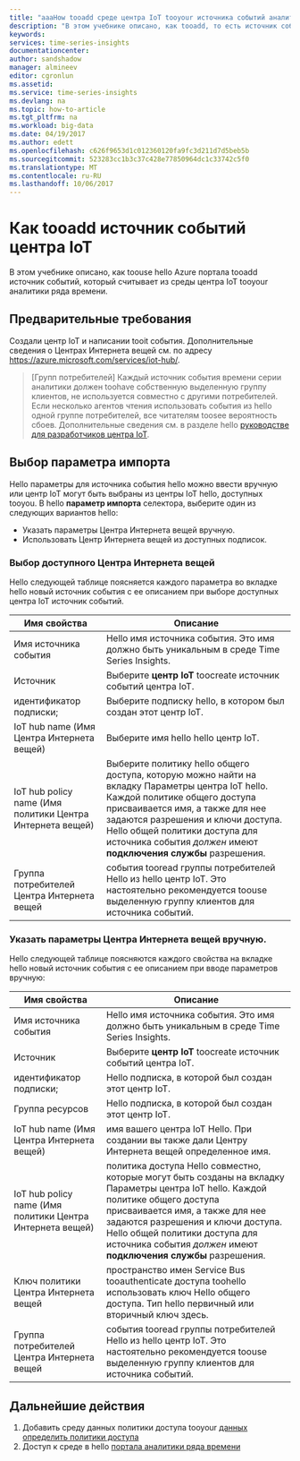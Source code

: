 ```yaml
---
title: "aaaHow tooadd среде центра IoT tooyour источника событий аналитики ряда времени Azure | Документы Microsoft"
description: "В этом учебнике описано, как tooadd, то есть источник события подключаться tooan среды аналитики ряда времени tooyour центра IoT"
keywords: 
services: time-series-insights
documentationcenter: 
author: sandshadow
manager: almineev
editor: cgronlun
ms.assetid: 
ms.service: time-series-insights
ms.devlang: na
ms.topic: how-to-article
ms.tgt_pltfrm: na
ms.workload: big-data
ms.date: 04/19/2017
ms.author: edett
ms.openlocfilehash: c626f9653d1c012360120fa9fc3d211d7d5beb5b
ms.sourcegitcommit: 523283cc1b3c37c428e77850964dc1c33742c5f0
ms.translationtype: MT
ms.contentlocale: ru-RU
ms.lasthandoff: 10/06/2017
---
```

# <a name="how-tooadd-an-iot-hub-event-source"></a>Как tooadd источник событий центра IoT

В этом учебнике описано, как toouse hello Azure портала tooadd источник событий, который считывает из среды центра IoT tooyour аналитики ряда времени.

## <a name="prerequisites"></a>Предварительные требования

Создали центр IoT и написании tooit события. Дополнительные сведения о Центрах Интернета вещей см. по адресу <https://azure.microsoft.com/services/iot-hub/>.

> [Групп потребителей] Каждый источник события времени серии аналитики должен toohave собственную выделенную группу клиентов, не используется совместно с другими потребителей. Если несколько агентов чтения использовать события из hello одной группе потребителей, все читателям toosee вероятность сбоев. Дополнительные сведения см. в разделе hello [руководстве для разработчиков центра IoT](../iot-hub/iot-hub-devguide.md).

## <a name="choose-an-import-option"></a>Выбор параметра импорта

Hello параметры для источника события hello можно ввести вручную или центр IoT могут быть выбраны из центры IoT hello, доступных tooyou.
В hello **параметр импорта** селектора, выберите один из следующих вариантов hello:

* Указать параметры Центра Интернета вещей вручную.
* Использовать Центр Интернета вещей из доступных подписок.

### <a name="select-an-available-iot-hub"></a>Выбор доступного Центра Интернета вещей

Hello следующей таблице поясняется каждого параметра во вкладке hello новый источник события с ее описанием при выборе доступных центра IoT источник событий.

| Имя свойства | Описание |
| --- | --- |
| Имя источника события | Hello имя источника события. Это имя должно быть уникальным в среде Time Series Insights.
| Источник | Выберите **центр IoT** toocreate источник событий центра IoT.
| идентификатор подписки; | Выберите подписку hello, в котором был создан этот центр IoT.
| IoT hub name (Имя Центра Интернета вещей) | Выберите имя hello hello центр IoT.
| IoT hub policy name (Имя политики Центра Интернета вещей) | Выберите политику hello общего доступа, которую можно найти на вкладку Параметры центра IoT hello. Каждой политике общего доступа присваивается имя, а также для нее задаются разрешения и ключи доступа. Hello общей политики доступа для источника события *должен* имеют **подключения службы** разрешения.
| Группа потребителей Центра Интернета вещей | события tooread группы потребителей Hello из hello центр IoT. Это настоятельно рекомендуется toouse выделенную группу клиентов для источника событий.

### <a name="provide-iot-hub-settings-manually"></a>Указать параметры Центра Интернета вещей вручную.

Hello следующей таблице поясняются каждого свойства на вкладке hello новый источник события с ее описанием при вводе параметров вручную:

| Имя свойства | Описание |
| --- | --- |
| Имя источника события | Hello имя источника события. Это имя должно быть уникальным в среде Time Series Insights.
| Источник | Выберите **центр IoT** toocreate источник событий центра IoT.
| идентификатор подписки; | Hello подписка, в которой был создан этот центр IoT.
| Группа ресурсов | Hello подписка, в которой был создан этот центр IoT.
| IoT hub name (Имя Центра Интернета вещей) | имя вашего центра IoT Hello. При создании вы также дали Центру Интернета вещей определенное имя.
| IoT hub policy name (Имя политики Центра Интернета вещей) | политика доступа Hello совместно, которые могут быть созданы на вкладку Параметры центра IoT hello. Каждой политике общего доступа присваивается имя, а также для нее задаются разрешения и ключи доступа. Hello общей политики доступа для источника события *должен* имеют **подключения службы** разрешения.
| Ключ политики Центра Интернета вещей | пространство имен Service Bus tooauthenticate доступа toohello использовать ключ Hello общего доступа. Тип hello первичный или вторичный ключ здесь.
| Группа потребителей Центра Интернета вещей | события tooread группы потребителей Hello из hello центр IoT. Это настоятельно рекомендуется toouse выделенную группу клиентов для источника событий.

## <a name="next-steps"></a>Дальнейшие действия

1. Добавить среду данных политики доступа tooyour [данных определить политики доступа](time-series-insights-data-access.md)
1. Доступ к среде в hello [портала аналитики ряда времени](https://insights.timeseries.azure.com)
